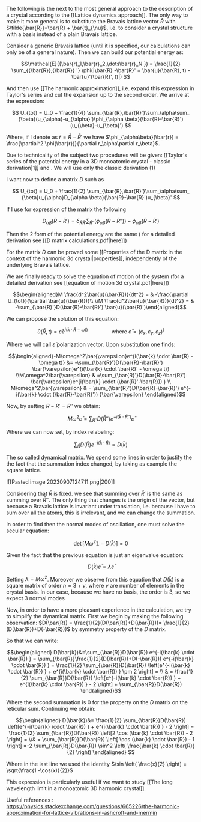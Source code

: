 The following is the next to the most general approach to the description of a crystal according to the [[Lattice dynamics approach]].
The only way to make it more general is to substitute the Bravais lattice vector $\bar{R}$ with $\tilde{\bar{R}}=\bar{R} + \bar{t}_{\nu}$,  i.e. to consider a crystal structure with a basis instead of a plain Bravais lattice. 

Consider a generic Bravais lattice (until it is specified, our calculations can only be of a general nature). 
Then we can build our potential energy as:

$$\mathcal{E}({\bar{r}_1,\bar{r}_2,\dots\bar{r}_N })  = \frac{1}{2} \sum_{{\bar{R}},{\bar{R}} '} \phi(|\bar{R} -\bar{R}' + \bar{u}(\bar{R}, t) - \bar{u}'(\bar{R}', t)|) $$

And then use [[The harmonic approximation]], i.e. expand this expression in Taylor's series and cut the expansion up to the second order.
We arrive at the expression:

$$ U_{tot} = U_0 + \frac{1}{4} \sum_{\bar{R},\bar{R}'}\sum_\alpha\sum_ {\beta}(u_{\alpha}-u_{\alpha}')\phi_{\alpha \beta}(\bar{R}-\bar{R}')(u_{\beta}-u_{\beta}') $$

Where, if I denote as $\bar{r}= \bar{R}-\bar{R}'$ we have $\phi_{\alpha\beta}(\bar{r}) = \frac{\partial^2 \phi(\bar{r})}{\partial r_\alpha\partial r_\beta}$.

Due to technicality of the subject two procedures will be given:  [[Taylor's series of the potential energy in a 3D monoatomic crystal - classic derivation|1]] and  . We will use only the classic derivation (1)

I want now to define a matrix $D$ such as

$$ U_{tot} = U_0 + \frac{1}{2} \sum_{\bar{R},\bar{R}'}\sum_\alpha\sum_ {\beta}u_{\alpha}D_{\alpha \beta}(\bar{R}-\bar{R}')u_{\beta}'  $$

If I use for expression of the matrix the following

$$D_{\alpha \beta}(\bar{R}-\bar{R}')  =\delta_{\bar{R}\bar{R}'} \sum_{\bar{R}''} \left( \phi_{\alpha \beta}(\bar{R}-\bar{R}'')\right) -\phi_{\alpha \beta}(\bar{R}-\bar{R}')$$

Then the 2 form of the potential energy are the same ( for a detailed derivation see [[D matrix calculations.pdf|here]])

For the matrix $D$ can be proved some [[Properties of the D matrix in the context of the harmonic 3d crystal|properties]], independently of the underlying Bravais lattice.

We are finally ready to solve the equation of motion of the system (for a detailed derivation see [[equation of motion 3d crystal.pdf|here]])

$$\begin{aligned}M \frac{d^2\bar{u}(\bar{R})}{dt^2} = & -\frac{\partial U_{tot}}{\partial \bar{u}(\bar{R})}\\ \\M \frac{d^2\bar{u}(\bar{R})}{dt^2} = & -\sum_{\bar{R}'}D(\bar{R}-\bar{R}') \bar{u}(\bar{R}')\end{aligned}$$

We can propose the solution of this equation:

$$\bar{u}(\bar{R},t) = \bar{\varepsilon}e^{i(\bar{k} \cdot \bar{R} - \omega t)}  \qquad\qquad  \text{where}\ \bar{\varepsilon}=(\varepsilon_x,\varepsilon_y,\varepsilon_z)^t $$

Where we will call $\bar{\varepsilon}$ polarization vector. 
Upon substitution one finds:

$$\begin{aligned}-M\omega^2\bar{\varepsilon}e^{i(\bar{k} \cdot \bar{R} - \omega t)} &= -\sum_{\bar{R}'}D(\bar{R}-\bar{R}') \bar{\varepsilon}e^{i(\bar{k} \cdot \bar{R}' - \omega t)} \\M\omega^2\bar{\varepsilon} & =\sum_{\bar{R}'}D(\bar{R}-\bar{R}') \bar{\varepsilon}e^{i(\bar{k} \cdot (\bar{R}'-\bar{R})) } \\ M\omega^2\bar{\varepsilon} & = \sum_{\bar{R}'}D(\bar{R}-\bar{R}') e^{-i(\bar{k} \cdot (\bar{R}-\bar{R}')) }\bar{\varepsilon} \end{aligned}$$

Now, by setting $\bar{R}-\bar{R}' = \bar{R}''$ we obtain:

$$M\omega^2\bar{\varepsilon} =\sum_{\bar{R}''}D(\bar{R}'') e^{-i(\bar{k} \cdot \bar{R}'') }\bar{\varepsilon} $$

Where we can now set, by index relabeling:

$$\sum_{\bar{R}}D(\bar{R}) e^{-i(\bar{k} \cdot \bar{R}) } = D(\bar{k})$$

The so called dynamical matrix.
We spend some lines in order to justify the the fact that the summation index changed, by taking as example the square lattice.

![[Pasted image 20230907124711.png|200]]

Considering that $\bar{R}$ is fixed. we see that summing over $\bar{R}'$ is the same as summing over $\bar{R}''$. The only thing that changes is the origin of the vector, but because a Bravais lattice is invariant under translation, i.e. because I have to sum over all the atoms, this is irrelevant, and we can change the summation.  

In order to find then the normal modes of oscillation, one must solve the secular equation:

$$\det\left[M\omega^2\mathbb{1}-D(\bar{k})\right] =0$$

Given the fact that the previous equation is just an eigenvalue equation:

$$D(\bar{k})\bar{\varepsilon} = \lambda\bar{\varepsilon}  $$

Setting $\lambda = M\omega^2$. Moreover we observe from this equation that $D(\bar{k})$ is a square matrix of order $n=3+\nu$, where $\nu$ are number of elements in the crystal basis. In our case, because we have no basis, the order is 3, so we expect 3 normal modes

Now, in order to have a more pleasant experience in the calculation, we try to simplify the dynamical matrix.
First we begin by making the following observation: $D(\bar{R}) = \frac{1}{2}(D(\bar{R})+D(\bar{R}))= \frac{1}{2}(D(\bar{R})+D(-\bar{R}))$ by symmetry property of the $D$ matrix.

So that we can write:

$$\begin{aligned} D(\bar{k})&=\sum_{\bar{R}}D(\bar{R}) e^{-i(\bar{k} \cdot \bar{R}) } = \sum_{\bar{R}}\frac{1}{2}(D(\bar{R})+D(-\bar{R})) e^{-i(\bar{k} \cdot \bar{R}) } = \frac{1}{2} \sum_{\bar{R}}D(\bar{R}) \left[e^{-i(\bar{k} \cdot \bar{R}) } + e^{i(\bar{k} \cdot \bar{R}) } \pm 2 \right] = \\ & =  \frac{1}{2} \sum_{\bar{R}}D(\bar{R}) \left[e^{-i(\bar{k} \cdot \bar{R}) } + e^{i(\bar{k} \cdot \bar{R}) } - 2 \right] + \sum_{\bar{R}}D(\bar{R}) \end{aligned}$$

Where the second summation is $0$ for the property on the $D$ matrix on the reticular sum.
Continuing we obtain:

$$\begin{aligned}  D(\bar{k})&= \frac{1}{2} \sum_{\bar{R}}D(\bar{R}) \left[e^{-i(\bar{k} \cdot \bar{R}) } + e^{i(\bar{k} \cdot \bar{R}) } - 2 \right] = \frac{1}{2} \sum_{\bar{R}}D(\bar{R}) \left[2 \cos (\bar{k} \cdot \bar{R}) - 2 \right] = \\& =  \sum_{\bar{R}}D(\bar{R}) \left[ \cos (\bar{k} \cdot \bar{R}) - 1 \right] =-2 \sum_{\bar{R}}D(\bar{R}) \sin^2 \left( \frac{\bar{k} \cdot \bar{R}}{2} \right) \end{aligned} $$

Where in the last line we used the identity $\sin \left( \frac{x}{2} \right) = \sqrt{\frac{1 -\cos(x)}{2}}$

This expression is particularly useful if we want to study [[The long wavelength limit in a monoatomic 3D harmonic crystal]].

Useful references : https://physics.stackexchange.com/questions/665226/the-harmonic-approximation-for-lattice-vibrations-in-ashcroft-and-mermin
